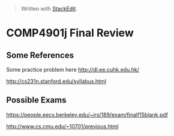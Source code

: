 


> Written with [StackEdit](https://stackedit.io/).

# COMP4901j Final Review

## Some References

Some practice problem here http://dl.ee.cuhk.edu.hk/

http://cs231n.stanford.edu/syllabus.html

## Possible Exams
https://people.eecs.berkeley.edu/~jrs/189/exam/finalf15blank.pdf

http://www.cs.cmu.edu/~10701/previous.html
<!--stackedit_data:
eyJoaXN0b3J5IjpbMTA3NzExNzgxOCwtMTM4NjU4MTk2NSwxOD
gxODYwNDc1LDE3NTc3MTE4Nl19
-->